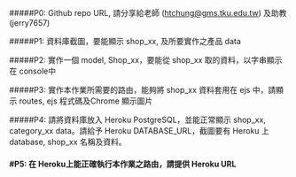 #####P0: Github repo URL, 請分享給老師 (htchung@gms.tku.edu.tw) 及助教 (jerry7657)

#####P1: 資料庫截圖，要能顯示 shop_xx, 及所要實作之產品 data

#####P2: 實作一個 model, Shop_xx，要能從 shop_xx 取的資料，以字串顯示在 console中

#####P3: 實作本作業所需要的路由，能夠將 shop_xx 資料套用在 ejs 中，請顯示 routes, ejs 程式碼及Chrome 顯示圖片

#####P4: 請將資料庫放入 Heroku PostgreSQL，並能正常顯示  shop_xx, category_xx data。請給予 Heroku DATABASE_URL，截圖要有 Heroku 上 database, shop_xx 名稱及資料。

#### #P5: 在 Heroku上能正確執行本作業之路由，請提供 Heroku URL

